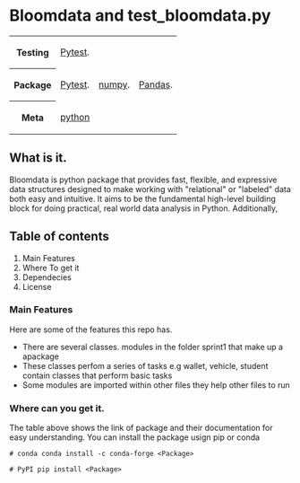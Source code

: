 # Bloomdata and test_bloomdata.py

<table>
<tr>
<th>Testing</th>
<td>

[Pytest](https://docs.pytest.org/en/stable).</td>
</tr>

<tr>
<th>Package</th>
<td>

[Pytest](https://docs.pytest.org/en/stable).</td>

<td>

[numpy](https://numpy.org/).</td>

<td>

[Pandas](https://pandas.org/).</td>
</tr>

<tr>
<th>Meta</th>
<td>

[python](https://www.python.org/)
</td>
</tr>
</table>



## What is it.


Bloomdata is python package that provides fast, flexible, and expressive data structures designed to make working with "relational" or "labeled" data both easy and intuitive. It aims to be the fundamental high-level building block for doing practical, real world data analysis in Python. Additionally,


## Table of contents

<ol>
<li>Main Features</li>
<li>Where To get it</li>
<li>Dependecies</li>
<li>License</li>
</ol>


### Main Features


Here are some of the features this repo has.

<ul>
<li>There are several classes. modules in the folder sprint1 that make up a apackage</li>
<li>These classes perfom a series of tasks e.g wallet, vehicle, student contain classes that perform basic tasks</li>
<li>Some modules are imported within other files they help other files to run </li>
</ul>


### Where can you get it.


The table above shows the link of package and their documentation for easy understanding.
You can install the package usign pip or conda 

`# conda
conda install -c conda-forge <Package>`

`# PyPI
pip install <Package>`


